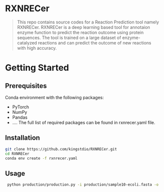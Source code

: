 # RXNRECer
> This repo contains source codes for a Reaction Prediction tool namely RXNRECer.
> RXNRECer is a deep learning based tool for annotaion enzyme function to predict the reaction outcome using protein sequences. The tool is trained on a large dataset of enzyme-catalyzed reactions and can predict the outcome of new reactions with high accuracy.


# Getting Started
## Prerequisites
Conda environment with the following packages:
- PyTorch
- NumPy
- Pandas
- ....
The full list of required packages can be found in rxnrecer.yaml file.

## Installation
``` bash
git clone https://github.com/kingstdio/RXNRECer.git
cd RXNRECer
conda env create -f rxnrecer.yaml
```

## Usage
``` bash
 python production/production.py -i production/sample10-ecoli.fasta -o production/sample10-ecoli-res.json -f json
 ```


